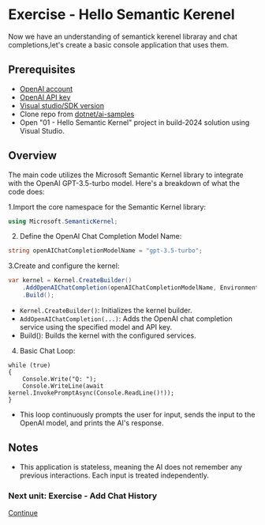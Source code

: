 ﻿# Exercise - Hello Semantic Kerenel
<!--TODo: Time to complelet the exercise should be included-->
Now we have an understanding of semantick kerenel libraray and  chat completions,let's create a basic console application that uses them.

## Prerequisites

- [OpenAI account](https://platform.openai.com/signup)
- [OpenAI API key](https://platform.openai.com/account/api-keys)
- [Visual studio/SDK version]()
- Clone repo from  [dotnet/ai-samples](https://github.com/dotnet/ai-samples)
- Open "01 - Hello Semantic Kernel" project  in build-2024 solution using Visual Studio.

## Overview

The main code utilizes the Microsoft Semantic Kernel library to integrate with the OpenAI GPT-3.5-turbo model. Here's a breakdown of what the code does:

1.Import the core namespace for the Semantic Kernel library:
```csharp
using Microsoft.SemanticKernel;
```
2. Define the OpenAI Chat Completion Model Name:
```csharp
string openAIChatCompletionModelName = "gpt-3.5-turbo";
```
3.Create and configure the kernel:

```csharp
var kernel = Kernel.CreateBuilder()
    .AddOpenAIChatCompletion(openAIChatCompletionModelName, Environment.GetEnvironmentVariable("OPENAI_API_KEY"))
    .Build();
```
- `Kernel.CreateBuilder()`: Initializes the kernel builder.
-  `AddOpenAIChatCompletion(...)`: Adds the OpenAI chat completion service using the specified model and API key.
-  Build(): Builds the kernel with the configured services.

4.  Basic Chat Loop:

```Csharp
while (true)
{
    Console.Write("Q: ");
    Console.WriteLine(await kernel.InvokePromptAsync(Console.ReadLine()!));
}
```
-  This loop continuously prompts the user for input, sends the input to the OpenAI model, and prints the AI's response.

 ## Notes
 -  This application is stateless, meaning the AI does not remember any previous interactions. Each input is treated independently.


 ### Next unit: Exercise - Add Chat History
[Continue](../02%20-%20Add%20Chat%20History/README.md)
